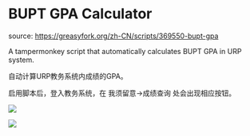 # BUPT GPA Calculator

source: https://greasyfork.org/zh-CN/scripts/369550-bupt-gpa

A tampermonkey script that automatically calculates BUPT GPA in URP system.

自动计算URP教务系统内成绩的GPA。

启用脚本后，登入教务系统，在 我须留意->成绩查询 处会出现相应按钮。

![](https://greasyfork.org/system/screenshots/screenshots/000/012/258/original/1.png)

![](https://greasyfork.org/system/screenshots/screenshots/000/012/259/original/2.png)
